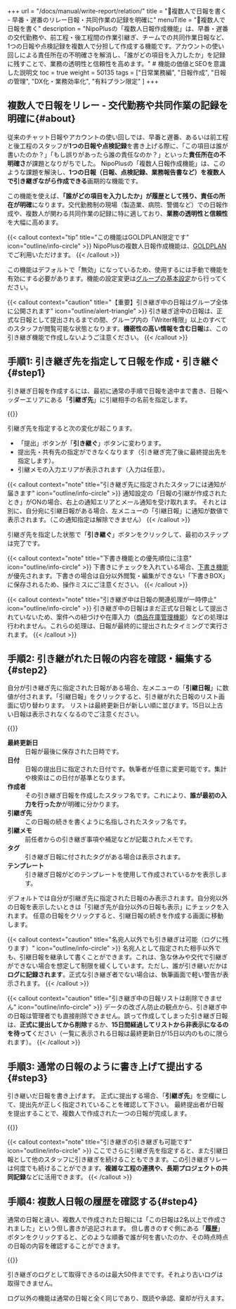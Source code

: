 +++
url = "/docs/manual/write-report/relation/"
title = "👥複数人で日報を書く - 早番・遅番のリレー日報・共同作業の記録を明確に" 
menuTitle = "👥複数人で日報を書く"
description = "NipoPlusの「複数人日報作成機能」は、早番・遅番の交代勤務や、前工程・後工程間の作業引継ぎ、チームでの共同作業日報など、1つの日報や点検記録を複数人で分担して作成する機能です。アカウントの使い回しによる責任所在の不明確さを解消し、「誰がどの項目を入力したか」を記録に残すことで、業務の透明性と信頼性を高めます。" # 機能の価値とSEOを意識した説明文
toc = true
weight = 50135
tags = ["日常業務編", "日報作成", "日報の管理", "DX化・業務効率化", "有料プラン限定" ]
+++

## 複数人で日報をリレー - 交代勤務や共同作業の記録を明確に{#about}

従来のチャット日報やアカウントの使い回しでは、早番と遅番、あるいは前工程と後工程のスタッフが**1つの日報や点検記録**を書き上げる際に、「この項目は誰が書いたのか？」「もし誤りがあったら誰の責任なのか？」といった**責任所在の不明確さ**が課題となりがちでした。
NipoPlusの「複数人日報作成機能」は、このような課題を解決し、**1つの日報（日報、点検記録、業務報告書など）を複数人で引き継ぎながら作成できる**画期的な機能です。

この機能を使えば、<strong>「誰がどの項目を入力したか」が履歴として残り、責任の所在が明確</strong>になります。交代勤務制の現場（製造業、病院、警備など）での日報作成や、複数人が関わる共同作業の記録に特に適しており、**業務の透明性と信頼性**を大幅に高めます。

{{< callout context="tip" title="この機能はGOLDPLAN限定です" icon="outline/info-circle" >}}
NipoPlusの複数人日報作成機能は、[GOLDPLAN](/docs/price/#fee)でご利用いただけます。
{{< /callout >}}

この機能はデフォルトで「無効」になっているため、使用するには手動で機能を有効にする必要があります。機能の設定変更は[グループの基本設定](/docs/setup/setting-group/#optionalFunction)から行ってください。

{{< callout context="caution" title="【重要】引き継ぎ中の日報はグループ全体に公開されます" icon="outline/alert-triangle" >}}
引き継ぎ途中の日報は、正式な日報として提出されるまでの間、グループ内の「Writer権限」以上のすべてのスタッフが閲覧可能な状態となります。**機密性の高い情報を含む日報**は、この引き継ぎ機能で作成しないようご注意ください。
{{< /callout >}}

## 手順1: 引き継ぎ先を指定して日報を作成・引き継ぐ{#step1}

引き継ぎ日報を作成するには、最初に通常の手順で日報を途中まで書き、日報ヘッダーエリアにある「<strong>引継ぎ先</strong>」に引継相手の名前を指定します。

{{<iTablet filename="img/relation1" msg="早番から遅番へ、前工程から後工程へ、作業を引き継ぐ相手を指定するだけです。共同で日報や点検記録を作成できます" alice="ok">}}

引継ぎ先を指定すると次の変化が起こります。

- 「提出」ボタンが「<strong>引き継ぐ</strong>」ボタンに変わります。
- 提出先・共有先の指定ができなくなります（引き継ぎ完了後に最終提出先を指定します）。
- 引継メモの入力エリアが表示されます（入力は任意）。

{{< callout context="note" title="引き継ぎ先に指定されたスタッフには通知が届きます" icon="outline/info-circle" >}}
通知設定の「日報の引継が作成されたとき」がONの場合、右上の通知エリアとメール通知を受け取れます。
それとは別に、自分宛に引継日報がある場合、左メニューの「引継日報」に通知が数値で表示されます。（この通知指定は解除できません）
{{< /callout >}}

引継ぎ先を指定した状態で「<strong>引き継ぐ</strong>」ボタンをクリックして、最初のステップは完了です。

{{< callout context="note" title="下書き機能との優先順位に注意" icon="outline/info-circle" >}}
下書きにチェックを入れている場合、[下書き機能](/docs/manual/write-report/draft/)が優先されます。下書きの場合は自分以外閲覧・編集ができない「下書きBOX」に保存されるため、操作ミスにご注意ください。
{{< /callout >}}

{{< callout context="note" title="引き継ぎ中は日報の関連処理が一時停止" icon="outline/info-circle" >}}
引き継ぎ中の日報はまだ正式な日報として提出されていないため、案件への紐づけや在庫入力（[商品在庫管理機能](/docs/setup/advanced-setting/point/)）などの処理は行われません。これらの処理は、日報が最終的に提出されたタイミングで実行されます。
{{< /callout >}}

## 手順2: 引き継がれた日報の内容を確認・編集する{#step2}

自分が引き継ぎ先に指定された日報がある場合、左メニューの「<strong>引継日報</strong>」に数値が付されます。「引継日報」をクリックすると、引き継がれた日報のリスト画面に切り替わります。
リストは最終更新日が新しい順に並びます。15日以上古い日報は表示されなくなるのでご注意ください。

{{<iTablet filename="img/relation2" msg="自分宛に引き継がれた日報や点検記録を確認します。誰がどの項目を入力したかも確認できます" alice="ok">}}

<dl class="basic">
<dt><strong>最終更新日</strong></dt>
<dd>日報が最後に保存された日時です。</dd>
<dt><strong>日付</strong></dt>
<dd>日報の提出日に指定された日付です。執筆者が任意に変更可能です。集計や検索はこの日付が基準となります。</dd>
<dt><strong>作成者</strong></dt>
<dd>その引き継ぎ日報を作成したスタッフ名です。これにより、<strong>誰が最初の入力を行ったか</strong>が明確に分かります。</dd>
<dt><strong>引継ぎ先</strong></dt>
<dd>この日報の続きを書くように名指しされたスタッフ名です。</dd>
<dt><strong>引継メモ</strong></dt>
<dd>前任者からの引き継ぎ事項や補足などが記載されたメモです。</dd>
<dt><strong>タグ</strong></dt>
<dd>引き継ぎ日報に付されたタグがある場合は表示されます。</dd>
<dt><strong>テンプレート</strong></dt>
<dd>引き継ぎ日報がどのテンプレートを使用して作成されているかを表示します。</dd>
</dl>

デフォルトでは自分が引継ぎ先に指定された日報のみ表示されます。自分宛以外の日報を表示したいときは「引継ぎ先が自分以外の日報も表示」にチェックを入れます。
任意の日報をクリックすると、引継日報の続きを作成する画面に移動します。

{{< callout context="caution" title="名宛人以外でも引き継ぎは可能（ログに残ります）" icon="outline/info-circle" >}}
名宛人として指定された相手以外でも、引継日報を継承して書くことができます。これは、急な休みや交代で引継ぎができない場合を想定して制限を緩くしています。ただし、誰が引き継いだかは<strong>ログに記録されます</strong>。正式な引き継ぎ者でない場合は、執筆画面で軽い警告が表示されます。
{{< /callout >}}

{{< callout context="caution" title="引き継ぎ中の日報リストは削除できません" icon="outline/info-circle" >}}
データの改ざん防止の観点から、引き継ぎ中の日報は管理者でも直接削除できません。誤って作成してしまった引き継ぎ日報は、**正式に提出してから削除**するか、**15日間経過してリストから非表示になるのを待って**ください（一覧に表示される日報は最終更新日が15日以内のものに限られます）。
{{< /callout >}}

## 手順3: 通常の日報のように書き上げて提出する{#step3}

引き継いだ日報を書き上げます。
正式に提出する場合、「<strong>引継ぎ先</strong>」を空欄にして、提出先が正しく指定されていることを確認して下さい。
最終提出者が日報を提出することで、複数人で作成された一つの日報が完成します。

{{<iTablet filename="img/relation3" msg="引き継がれた日報や点検記録を、通常の日報作成と同じように内容を追記・修正して完成させ、提出します" alice="here">}}

{{< callout context="note" title="引き継ぎの引き継ぎも可能です" icon="outline/info-circle" >}}
ここでさらに引継ぎ先を指定すると、また引継日報として他のスタッフに引き継ぎを続けることもできます。この引き継ぎリレーは何度でも続けることができます。<strong>複雑な工程の連携や、長期プロジェクトの共同記録</strong>などに活用できます。
{{< /callout >}}

## 手順4: 複数人日報の履歴を確認する{#step4}

通常の日報と違い、複数人で作成された日報には「この日報は2名以上で作成されました」という但し書きが追記されます。
但し書きのすぐ側にある「<strong>履歴</strong>」ボタンをクリックすると、どのような順番で誰が何を書いたのか、その時点時点の日報の内容を確認することができます。

{{<iTablet filename="img/relationLog" msg="誰が、いつ、どの部分を追記・修正したか、履歴を確認できます。責任の所在を明確にするためにも、この記録は非常に大切です" alice="here">}}

引き継ぎのログとして取得できるのは最大50件までです。それより古いログは取得できません。

ログ以外の機能は通常の日報と全く同じであり、既読や承認、棄却が行えます。
